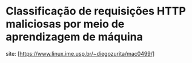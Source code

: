 # Classificação de requisições HTTP maliciosas por meio de aprendizagem de máquina

site: [https://www.linux.ime.usp.br/~diegozurita/mac0499/]